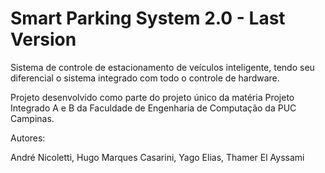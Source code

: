 # Smart Parking System 2.0 - Last Version

Sistema de controle de estacionamento de veículos inteligente, tendo seu diferencial o sistema integrado com todo o controle de hardware.

Projeto desenvolvido como parte do projeto único da matéria Projeto Integrado A e B da Faculdade de Engenharia de Computação da PUC Campinas.

Autores:

André Nicoletti,
Hugo Marques Casarini,
Yago Elias,
Thamer El Ayssami
